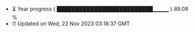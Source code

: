 - ⏳ Year progress { ██████████████████████████▁▁▁▁ } 89.08 %
- ⏰ Updated on Wed, 22 Nov 2023 03:18:37 GMT

